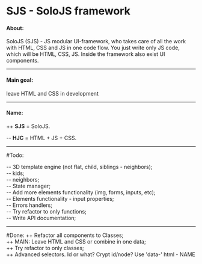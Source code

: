 # SJS - SoloJS framework
#### About:
SoloJS (SJS) - JS modular UI-framework, who takes care of all the work with HTML, CSS and JS in one code flow. 
You just write only JS code, which will be HTML, CSS, JS. Inside the framework also exist UI components.
___

#### Main goal:
leave HTML and CSS in development <br>
___

#### Name:
++ **SJS** = SoloJS. <br>

-- **HJC** = HTML + JS + CSS. <br>

___

#Todo:

-- 3D template engine (not flat, child, siblings - neighbors); <br>
    -- kids; <br>
    -- neighbors; <br>
-- State manager; <br>
-- Add more elements functionality (img, forms, inputs, etc); <br>
-- Elements functionality - input properties; <br>
-- Errors handlers; <br>
-- Try refactor to only functions; <br>
-- Write API documentation; <br>

___

#Done:
++ Refactor all components to Classes; <br>
++ MAIN: Leave HTML and CSS or combine in one data; <br>
++ Try refactor to only classes; <br>
++ Advanced selectors. Id or what? Crypt id/node? Use 'data-' html - NAME <br>
